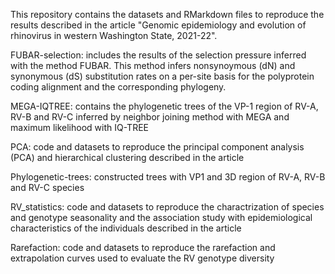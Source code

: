 This repository contains the datasets and RMarkdown files to reproduce the results described in the article "Genomic epidemiology and evolution of rhinovirus in western Washington State, 2021-22".

FUBAR-selection: includes the results of the selection pressure inferred with the method FUBAR. This method infers nonsynoymous (dN) and synonymous (dS) substitution rates on a per-site basis for the polyprotein coding alignment and the corresponding phylogeny. 

MEGA-IQTREE: contains the phylogenetic trees of the VP-1 region of RV-A, RV-B and RV-C inferred by neighbor joining method with MEGA and maximum likelihood with IQ-TREE 

PCA: code and datasets to reproduce the principal component analysis (PCA) and hierarchical clustering described in the article

Phylogenetic-trees: constructed trees with VP1 and 3D region of RV-A, RV-B and RV-C species

RV_statistics: code and datasets to reproduce the charactrization of species and genotype seasonality and the association study with epidemiological characteristics of the individuals described in the article

Rarefaction: code and datasets to reproduce the rarefaction and extrapolation curves used to evaluate the RV genotype diversity

